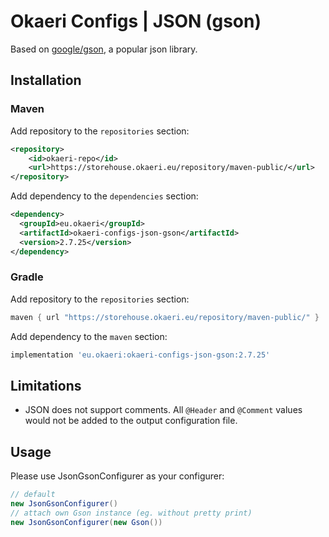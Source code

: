# Okaeri Configs | JSON (gson)

Based on [google/gson](https://github.com/google/gson), a popular json library.

## Installation
### Maven
Add repository to the `repositories` section:
```xml
<repository>
    <id>okaeri-repo</id>
    <url>https://storehouse.okaeri.eu/repository/maven-public/</url>
</repository>
```
Add dependency to the `dependencies` section:
```xml
<dependency>
  <groupId>eu.okaeri</groupId>
  <artifactId>okaeri-configs-json-gson</artifactId>
  <version>2.7.25</version>
</dependency>
```
### Gradle
Add repository to the `repositories` section:
```groovy
maven { url "https://storehouse.okaeri.eu/repository/maven-public/" }
```
Add dependency to the `maven` section:
```groovy
implementation 'eu.okaeri:okaeri-configs-json-gson:2.7.25'
```

## Limitations
- JSON does not support comments. All `@Header` and `@Comment` values would not be added to the output configuration file.

## Usage

Please use JsonGsonConfigurer as your configurer:
```java
// default
new JsonGsonConfigurer()
// attach own Gson instance (eg. without pretty print)
new JsonGsonConfigurer(new Gson())
```
